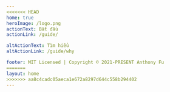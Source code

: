 ```yaml
---
<<<<<<< HEAD
home: true
heroImage: /logo.png
actionText: Bắt đầu
actionLink: /guide/

altActionText: Tìm hiểu
altActionLink: /guide/why

footer: MIT Licensed | Copyright © 2021-PRESENT Anthony Fu
=======
layout: home
>>>>>>> aa8c4cadc05aeca1e672a8297d644c558b294402
---
```


<LandingPage />
